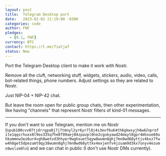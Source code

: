 ```yaml
---
layout: post
title:  Telegram Desktop port
date:   2023-02-02 21:19:00 -0300
categories: code
author: FNF
pledges:
  - [0.1, FNF]
currency: BTC
contact: https://t.me/fiatjaf
status: New
---
```


Port the Telegram Desktop client to make it work with Nostr.

Remove all the cluft, networking stuff, widgets, stickers, audio, video, calls, bot-related things, phone numbers. Adjust settings so they are related to Nostr.

Just NIP-04 + NIP-42 chat.

But leave the room open for public group chats, then other experimentation, like having "channels" that represent Nostr filters of kind-01 messages.

---

If you don't want to use Telegram, mention me on Nostr (`npub180cvv07tjdrrgpa0j7j7tmnyl2yr6yr7l8j4s3evf6u64th6gkwsyjh6w6`/`nprofile1qqsrhuxx8l9ex335q7he0f09aej04zpazpl0ne2cgukyawd24mayt8gpr4mhxue69uhkummnw3ez6ur4vgh8wetvd3hhyer9wghxuet5qyw8wumn8ghj7mn0wd68yttjv4kxz7fww4h8get5dpezumt9qy38wumn8ghj7mn0wd68yttkv4exjenfv4jzuam9d3kx7unyv4ezumn9wslzm9ln`) and we can chat in public (I don't use Nostr DMs currently).

